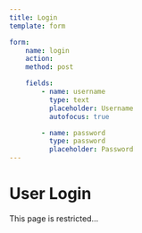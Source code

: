 ```yaml
---
title: Login
template: form

form:
    name: login
    action:
    method: post

    fields:
        - name: username
          type: text
          placeholder: Username
          autofocus: true

        - name: password
          type: password
          placeholder: Password
---
```


# User Login

This page is restricted...
